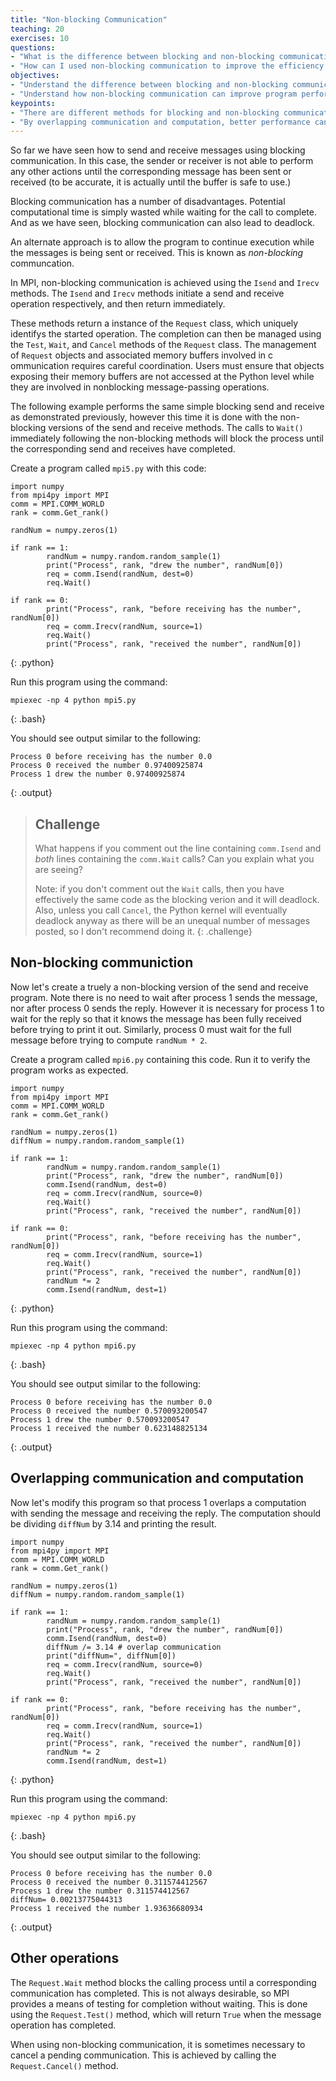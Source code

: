 ```yaml
---
title: "Non-blocking Communication"
teaching: 20
exercises: 10
questions:
- "What is the difference between blocking and non-blocking communication?"
- "How can I used non-blocking communication to improve the efficiency of my program?"
objectives:
- "Understand the difference between blocking and non-blocking communication."
- "Understand how non-blocking communication can improve program performance."
keypoints:
- "There are different methods for blocking and non-blocking communication."
- "By overlapping communication and computation, better performance can be achieved."
---
```

So far we have seen how to send and receive messages using blocking communication. In this case, the sender or receiver is not able to perform any 
other actions until the corresponding message has been sent or received (to be accurate, it is actually until the buffer is safe to use.)

Blocking communication has a number of disadvantages. Potential computational time is simply wasted while waiting for the call to complete. And as we 
have seen, blocking communication can also lead to deadlock.

An alternate approach is to allow the program to continue execution while the messages is being sent or received. This is known as *non-blocking* 
communcation.

In MPI, non-blocking communication is achieved using the `Isend` and `Irecv` methods. The `Isend` and `Irecv` methods initiate a send and receive 
operation respectively, and then return immediately.

These methods return a instance of the `Request` class, which uniquely identifys the started operation. The completion can then be managed using the 
`Test`, `Wait`, and `Cancel` methods of the `Request` class. The management of `Request` objects and associated memory buffers involved in c
ommunication requires careful coordination. Users must ensure that objects exposing their memory buffers are not accessed at the Python level 
while they are involved in nonblocking message-passing operations.

The following example performs the same simple blocking send and receive as demonstrated previously, however this time it is done with the 
non-blocking versions of the send and receive methods. The calls to `Wait()` immediately following the non-blocking methods will block the
process until the corresponding send and receives have completed.

Create a program called `mpi5.py` with this code:

~~~
import numpy
from mpi4py import MPI
comm = MPI.COMM_WORLD
rank = comm.Get_rank()

randNum = numpy.zeros(1)

if rank == 1:
        randNum = numpy.random.random_sample(1)
        print("Process", rank, "drew the number", randNum[0])
        req = comm.Isend(randNum, dest=0)
        req.Wait()
        
if rank == 0:
        print("Process", rank, "before receiving has the number", randNum[0])
        req = comm.Irecv(randNum, source=1)
        req.Wait()
        print("Process", rank, "received the number", randNum[0])
~~~
{: .python}

Run this program using the command:

~~~
mpiexec -np 4 python mpi5.py
~~~
{: .bash}

You should see output similar to the following:

~~~     
Process 0 before receiving has the number 0.0
Process 0 received the number 0.97400925874
Process 1 drew the number 0.97400925874
~~~
{: .output}

> ## Challenge
> What happens if you comment out the line containing `comm.Isend` and *both* lines containing the `comm.Wait` calls? Can you explain what you 
> are seeing?
> 
> Note: if you don't comment out the `Wait` calls, then you have effectively the same code as the blocking verion and it will deadlock. 
> Also, unless you call `Cancel`, the Python kernel will eventually deadlock anyway as there will be an unequal number of messages posted, 
> so I don't recommend doing it.
{: .challenge}

## Non-blocking communiction

Now let's create a truely a non-blocking version of the send and receive program. Note there is no need to wait after process 1 sends the message, 
nor after process 0 sends the reply. However it is necessary for process 1 to wait for the reply so that it knows the message has been fully 
received before trying to print it out. Similarly, process 0 must wait for the full message before trying to compute `randNum * 2`. 

Create a program called `mpi6.py` containing this code. Run it to verify the program works as expected.

~~~
import numpy
from mpi4py import MPI
comm = MPI.COMM_WORLD
rank = comm.Get_rank()

randNum = numpy.zeros(1)
diffNum = numpy.random.random_sample(1)

if rank == 1:
        randNum = numpy.random.random_sample(1)
        print("Process", rank, "drew the number", randNum[0])
        comm.Isend(randNum, dest=0)
        req = comm.Irecv(randNum, source=0)
        req.Wait()
        print("Process", rank, "received the number", randNum[0])
        
if rank == 0:
        print("Process", rank, "before receiving has the number", randNum[0])
        req = comm.Irecv(randNum, source=1)
        req.Wait()
        print("Process", rank, "received the number", randNum[0])
        randNum *= 2
        comm.Isend(randNum, dest=1)
~~~
{: .python}

Run this program using the command:

~~~
mpiexec -np 4 python mpi6.py
~~~
{: .bash}

You should see output similar to the following:

~~~
Process 0 before receiving has the number 0.0
Process 0 received the number 0.570093200547
Process 1 drew the number 0.570093200547
Process 1 received the number 0.623148825134
~~~
{: .output}

## Overlapping communication and computation

Now let's modify this program so that process 1 overlaps a computation with sending the message and receiving the reply. The computation should be 
dividing `diffNum` by 3.14 and printing the result.

~~~
import numpy
from mpi4py import MPI
comm = MPI.COMM_WORLD
rank = comm.Get_rank()
​
randNum = numpy.zeros(1)
diffNum = numpy.random.random_sample(1)
​
if rank == 1:
        randNum = numpy.random.random_sample(1)
        print("Process", rank, "drew the number", randNum[0])
        comm.Isend(randNum, dest=0)
        diffNum /= 3.14 # overlap communication
        print("diffNum=", diffNum[0])
        req = comm.Irecv(randNum, source=0)
        req.Wait()
        print("Process", rank, "received the number", randNum[0])
​
if rank == 0:
        print("Process", rank, "before receiving has the number", randNum[0])
        req = comm.Irecv(randNum, source=1)
        req.Wait()
        print("Process", rank, "received the number", randNum[0])
        randNum *= 2
        comm.Isend(randNum, dest=1)
~~~
{: .python}

Run this program using the command:

~~~
mpiexec -np 4 python mpi6.py
~~~
{: .bash}

You should see output similar to the following:

~~~
Process 0 before receiving has the number 0.0
Process 0 received the number 0.311574412567
Process 1 drew the number 0.311574412567
diffNum= 0.00213775044313
Process 1 received the number 1.93636680934
~~~
{: .output}

## Other operations

The `Request.Wait` method blocks the calling process until a corresponding communication has completed. This is not always desirable, so MPI provides
a means of testing for completion without waiting. This is done using the `Request.Test()` method, which will return `True` when the message 
operation has completed. 

When using non-blocking communication, it is sometimes necessary to cancel a pending communication. This is achieved by calling the `Request.Cancel()`
method.